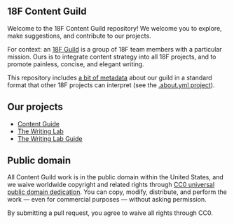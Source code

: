 ## 18F Content Guild

Welcome to the 18F Content Guild repository! We welcome you to explore, make suggestions, and contribute to our projects.

For context: an [18F Guild](https://pages.18f.gov/grouplet-playbook/guilds/) is a group of 18F team members with a particular mission. Ours is to integrate content strategy into all 18F projects, and to promote painless, concise, and elegant writing.

This repository includes [a bit of metadata](https://github.com/18F/g-content/blob/18f-pages/.about.yml) about our guild in a standard format that other 18F projects can interpret (see the [.about.yml project](https://github.com/18F/about_yml)).

## Our projects

* [Content Guide](https://github.com/18F/content-guide)
* [The Writing Lab](https://18f.gsa.gov/2016/01/22/18f-writing-lab/)
* [The Writing Lab Guide](https://pages.18f.gov/writing-lab-guide/)

## Public domain

All Content Guild work is in the public domain within the United States, and we waive worldwide copyright and related rights through [CC0 universal public domain dedication](https://creativecommons.org/publicdomain/zero/1.0/). You can copy, modify, distribute, and perform the work — even for commercial purposes — without asking permission.

By submitting a pull request, you agree to waive all rights through CC0.
